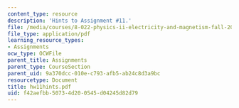 ```yaml
---
content_type: resource
description: 'Hints to Assignment #11.'
file: /media/courses/8-022-physics-ii-electricity-and-magnetism-fall-2002/f42aefbb50734d200545d04245d82d79_hw11hints.pdf
file_type: application/pdf
learning_resource_types:
- Assignments
ocw_type: OCWFile
parent_title: Assignments
parent_type: CourseSection
parent_uid: 9a370dcc-010e-c793-afb5-ab24c8d3a9bc
resourcetype: Document
title: hw11hints.pdf
uid: f42aefbb-5073-4d20-0545-d04245d82d79
---
```

